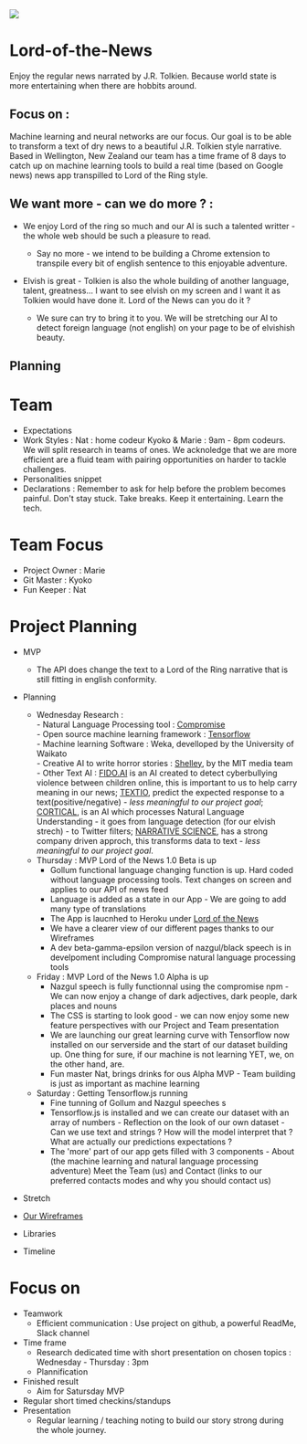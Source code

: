 <img src='https://images.unsplash.com/photo-1528148415198-ca01b36752d4?ixlib=rb-0.3.5&ixid=eyJhcHBfaWQiOjEyMDd9&s=6c75a803a39020489503d7a82643af56&auto=format&fit=crop&w=1650&q=80' >

# Lord-of-the-News

Enjoy the regular news narrated by J.R. Tolkien. Because world state is more entertaining when there are hobbits around.

## Focus on :
Machine learning and neural networks are our focus. Our goal is to be able to transform a text of dry news to a beautiful J.R. Tolkien style narrative. 
Based in Wellington, New Zealand our team has a time frame of 8 days to catch up on machine learning tools to build a real time (based on Google news) news app transpilled to Lord of the Ring style. 

## We want more - can we do more ? :
- We enjoy Lord of the ring so much and our AI is such a talented writter - the whole web should be such a pleasure to read.
  - Say no more - we intend to be building a Chrome extension to transpile every bit of english sentence to this enjoyable adventure.

- Elvish is great - Tolkien is also the whole building of another language, talent, greatness... I want to see elvish on my screen and I want it as Tolkien would have done it. Lord of the News can you do it ?
  - We sure can try to bring it to you. We will be stretching our AI to detect foreign language (not english) on your page to be of elvishish beauty. 

## Planning
# Team
- Expectations
- Work Styles : 
  Nat : home codeur
  Kyoko & Marie : 9am - 8pm codeurs. We will split research in teams of ones. We acknoledge that we are more efficient are a fluid team with pairing opportunities on harder to tackle challenges.
- Personalities snippet
- Declarations : Remember to ask for help before the problem becomes painful. Don't stay stuck. Take breaks. Keep it entertaining. Learn the tech.

# Team Focus
- Project Owner : Marie
- Git Master : Kyoko
- Fun Keeper : Nat

# Project Planning
- MVP
  - The API does change the text to a Lord of the Ring narrative that is still fitting in english conformity. 
- Planning
  - Wednesday
    Research : \
        - Natural Language Processing tool  : <a href='https://github.com/spencermountain/compromise'>Compromise</a> \
        - Open source machine learning framework  : <a href='https://github.com/tensorflow/tensorflow'>Tensorflow</a>\
        - Machine learning Software  : Weka, develloped by the University of Waikato\
        - Creative AI to write horror stories  : <a href='http://shelley.ai/'>Shelley</a>, by the MIT media team \
        - Other Text AI : <a href='http://fido.ai/'>FIDO.AI</a> is an AI created to detect cyberbullying violence between children online, this is important to us to help carry meaning in our news;  <a href='https://textio.com/'>TEXTIO</a>, predict the expected response to a text(positive/negative) - <i>less meaningful to our project goal</i>;  <a href='https://www.cortical.io/'>CORTICAL</a>, is an AI which processes Natural Language Understanding - it goes from language detection (for our elvish strech) - to Twitter filters;  <a href='https://narrativescience.com/'>NARRATIVE SCIENCE</a>, has a strong company driven approch, this transforms data to text - <i>less meaningful to our project goal</i>.
  - Thursday :  MVP Lord of the News 1.0 Beta is up &nbsp;
      - Gollum functional language changing function is up. Hard coded without language processing tools. Text changes on screen and applies to our API of news feed &nbsp;
      - Language is added as a state in our App - We are going to add many type of translations &nbsp;
      - The App is laucnhed to Heroku under [Lord of the News](http://lord-of-the-news.herokuapp.com/) &nbsp;
      - We have a clearer view of our different pages thanks to our Wireframes &nbsp;
      - A dev beta-gamma-epsilon version of nazgul/black speech is in develpoment including Compromise natural language processing tools &nbsp;
  - Friday :  MVP Lord of the News 1.0 Alpha is up &nbsp;
       - Nazgul speech is fully functionnal using the compromise npm - We can now enjoy a change of dark adjectives, dark people, dark places and nouns &nbsp;
       - The CSS is starting to look good - we can now enjoy some new feature perspectives with our Project and Team presentation &nbsp;
       - We are launching our great learning curve with Tensorflow now installed on our serverside and the start of our dataset building up. One thing for sure, if our machine is not learning YET, we, on the other hand, are. &nbsp;
       - Fun master Nat, brings drinks for ous Alpha MVP - Team building is just as important as machine learning &nbsp;
   - Saturday :  Getting Tensorflow.js running &nbsp;
       - Fine tunning of Gollum and Nazgul speeches s &nbsp;
       - Tensorflow.js is installed and we can create our dataset with an array of numbers - Reflection on the look of our own dataset - Can we use text and strings ? How will the model interpret that ? What are actually our predictions expectations ? &nbsp;
       - The 'more' part of our app gets filled with 3 components - About (the machine learning and natural language processing adventure) Meet the Team (us) and Contact (links to our preferred contacts modes and why you should contact us) &nbsp;
      
- Stretch
- <a href=https://github.com/marie-phu-qui/Lord-of-the-News/tree/master/public/images/wireframes>Our Wireframes</a>
- Libraries
- Timeline

# Focus on
- Teamwork
  - Efficient communication : Use project on github, a powerful ReadMe, Slack channel
- Time frame
  - Research dedicated time with short presentation on chosen topics : Wednesday - Thursday : 3pm
  - Plannification 
- Finished result
  - Aim for Satursday MVP 
- Regular short timed checkins/standups 
- Presentation
  - Regular learning / teaching noting to build our story strong during the whole journey.

